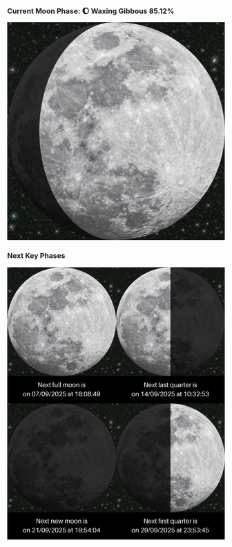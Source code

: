 ### Current Moon Phase: 🌔 Waxing Gibbous 85.12%
![Moon Phase](moonphase.png)
### Next Key Phases
![Gallery](gallery.png)